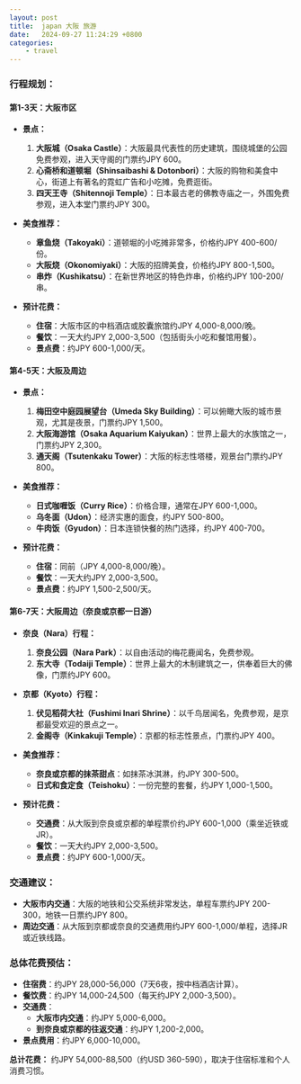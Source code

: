```yaml
---
layout: post
title:  japan 大阪 旅游
date:   2024-09-27 11:24:29 +0800
categories: 
    - travel
---
```


### 行程规划：

#### **第1-3天：大阪市区**
- **景点：**
  1. **大阪城（Osaka Castle）**：大阪最具代表性的历史建筑，围绕城堡的公园免费参观，进入天守阁的门票约JPY 600。
  2. **心斋桥和道顿堀（Shinsaibashi & Dotonbori）**：大阪的购物和美食中心，街道上有著名的霓虹广告和小吃摊，免费逛街。
  3. **四天王寺（Shitennoji Temple）**：日本最古老的佛教寺庙之一，外围免费参观，进入本堂门票约JPY 300。

- **美食推荐：**
  - **章鱼烧（Takoyaki）**：道顿堀的小吃摊非常多，价格约JPY 400-600/份。
  - **大阪烧（Okonomiyaki）**：大阪的招牌美食，价格约JPY 800-1,500。
  - **串炸（Kushikatsu）**：在新世界地区的特色炸串，价格约JPY 100-200/串。

- **预计花费：**
  - **住宿**：大阪市区的中档酒店或胶囊旅馆约JPY 4,000-8,000/晚。
  - **餐饮**：一天大约JPY 2,000-3,500（包括街头小吃和餐馆用餐）。
  - **景点费**：约JPY 600-1,000/天。

#### **第4-5天：大阪及周边**
- **景点：**
  1. **梅田空中庭园展望台（Umeda Sky Building）**：可以俯瞰大阪的城市景观，尤其是夜景，门票约JPY 1,500。
  2. **大阪海游馆（Osaka Aquarium Kaiyukan）**：世界上最大的水族馆之一，门票约JPY 2,300。
  3. **通天阁（Tsutenkaku Tower）**：大阪的标志性塔楼，观景台门票约JPY 800。

- **美食推荐：**
  - **日式咖喱饭（Curry Rice）**：价格合理，通常在JPY 600-1,000。
  - **乌冬面（Udon）**：经济实惠的面食，约JPY 500-800。
  - **牛肉饭（Gyudon）**：日本连锁快餐的热门选择，约JPY 400-700。

- **预计花费：**
  - **住宿**：同前（JPY 4,000-8,000/晚）。
  - **餐饮**：一天大约JPY 2,000-3,500。
  - **景点费**：约JPY 1,500-2,500/天。

#### **第6-7天：大阪周边（奈良或京都一日游）**
- **奈良（Nara）行程：**
  1. **奈良公园（Nara Park）**：以自由活动的梅花鹿闻名，免费参观。
  2. **东大寺（Todaiji Temple）**：世界上最大的木制建筑之一，供奉着巨大的佛像，门票约JPY 600。

- **京都（Kyoto）行程：**
  1. **伏见稻荷大社（Fushimi Inari Shrine）**：以千鸟居闻名，免费参观，是京都最受欢迎的景点之一。
  2. **金阁寺（Kinkakuji Temple）**：京都的标志性景点，门票约JPY 400。

- **美食推荐：**
  - **奈良或京都的抹茶甜点**：如抹茶冰淇淋，约JPY 300-500。
  - **日式和食定食（Teishoku）**：一份完整的套餐，约JPY 1,000-1,500。

- **预计花费：**
  - **交通费**：从大阪到奈良或京都的单程票价约JPY 600-1,000（乘坐近铁或JR）。
  - **餐饮**：一天大约JPY 2,000-3,500。
  - **景点费**：约JPY 600-1,000/天。

### 交通建议：
- **大阪市内交通**：大阪的地铁和公交系统非常发达，单程车票约JPY 200-300，地铁一日票约JPY 800。
- **周边交通**：从大阪到京都或奈良的交通费用约JPY 600-1,000/单程，选择JR或近铁线路。

### 总体花费预估：
- **住宿费**：约JPY 28,000-56,000（7天6夜，按中档酒店计算）。
- **餐饮费**：约JPY 14,000-24,500（每天约JPY 2,000-3,500）。
- **交通费**：
  - **大阪市内交通**：约JPY 5,000-6,000。
  - **到奈良或京都的往返交通**：约JPY 1,200-2,000。
- **景点费用**：约JPY 6,000-10,000。

**总计花费：** 约JPY 54,000-88,500（约USD 360-590），取决于住宿标准和个人消费习惯。